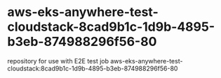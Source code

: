 # aws-eks-anywhere-test-cloudstack-8cad9b1c-1d9b-4895-b3eb-874988296f56-80
repository for use with E2E test job aws-eks-anywhere-test-cloudstack:8cad9b1c-1d9b-4895-b3eb-874988296f56-80
